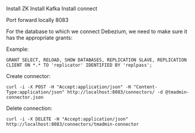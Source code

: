 Install ZK
Install Kafka
Install connect

Port forward locally 8083


For the database to which we connect Debezium, we need to make sure it has the appropriate grants:

Example:

```
GRANT SELECT, RELOAD, SHOW DATABASES, REPLICATION SLAVE, REPLICATION CLIENT ON *.* TO 'replicator' IDENTIFIED BY 'replpass';
```


Create connector:

```
curl -i -X POST -H "Accept:application/json" -H "Content-Type:application/json" http://localhost:8083/connectors/ -d @tmadmin-connector.json
```

Delete connection:

```
curl -i -X DELETE -H "Accept:application/json" http://localhost:8083/connectors/tmadmin-connector
```
